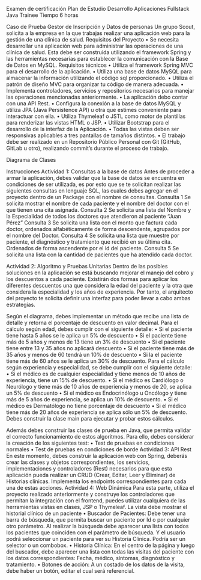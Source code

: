 Examen de certificación
Plan de Estudio Desarrollo Aplicaciones Fullstack Java Trainee
Tiempo 6 horas

Caso de Prueba
Gestor de Inscripción y Datos de personas
Un grupo Scout, solicita a la empresa en la que trabajas realizar una aplicación web
para la gestión de una clínica de salud.
Requisitos del Proyecto
• Se necesita desarrollar una aplicación web para administrar las operaciones de una
clínica de salud. Esta debe ser construida utilizando el framework Spring y las
herramientas necesarias para establecer la comunicación con la Base de Datos en
MySQL.
Requisitos técnicos
• Utiliza el framework Spring MVC para el desarrollo de la aplicación.
• Utiliza una base de datos MySQL para almacenar la información utilizando el código
sql proporcionado.
• Utiliza el patrón de diseño MVC para organizar tu código de manera adecuada.
• Implementa controladores, servicios y repositorios necesarios para manejar las
operaciones mencionadas anteriormente.
• La aplicación debo contar con una API Rest.
• Configura la conexión a la base de datos MySQL y utiliza JPA (Java Persistence API)
u otra que estimes conveniente para interactuar con ella.
• Utiliza Thymeleaf o JSTL como motor de plantillas para renderizar las vistas HTML o
JSP.
• Utilizar Bootstrap para el desarrollo de la interfaz de la Aplicación.
• Todas las vistas deben ser responsivas aplicables a tres pantallas de tamaños
distintos.
• El trabajo debe ser realizado en un Repositorio Público Personal con Git (GitHub,
GitLab u otro), realizando commit’s durante el proceso de trabajo.

Diagrama de Clases

Instrucciones
Actividad 1: Consultas a la base de datos
Antes de proceder a armar la aplicación, debes validar que la base de datos se encuentra
en condiciones de ser utilizada, es por esto que se te solicitan realizar las siguientes
consultas en lenguaje SQL, las cuales debes agregar en el proyecto dentro de un Package
con el nombre de consultas.
Consulta 1
Se solicita mostrar el nombre de cada paciente y el nombre del doctor con el que tienen
una cita asignada.
Consulta 2
Se solicita una lista del Nombre y la Especialidad de todos los doctores que atendieron al
paciente “Juan Pérez”
Consulta 3
Se solicita una lista con el monto que factura cada doctor, ordenados alfabéticamente de
forma descendente, agrupados por el nombre del Doctor.
Consulta 4
Se solicita una lista que muestre por paciente, el diagnóstico y tratamiento que recibió en
su última cita. Ordenados de forma ascendente por el id del paciente.
Consulta 5
Se solicita una lista con la cantidad de pacientes que ha atendido cada doctor.

Actividad 2: Algoritmo y Pruebas Unitarias
Dentro de las posibles soluciones en la aplicación se está buscando mejorar el manejo del
cobro y los descuentos a cada paciente. Existirán dos formas para aplicar los diferentes
descuentos una que considera la edad del paciente y la otra que considera la especialidad
y los años de experiencia. Por tanto, el arquitecto del proyecto te solicita definir una interfaz
para poder llevar a cabo ambas estrategias.

Según el diagrama, debes implementar un método que recibe una lista de detalle y retorna
el porcentaje de descuento en valor decimal.
Para el cálculo según edad, debes cumplir con el siguiente detalle:
• Si el paciente tiene hasta 5 años se le aplica un 5% de descuento
• Si el paciente tiene más de 5 años y menos de 13 tiene un 3% de descuento
• Si el paciente tiene entre 13 y 35 años no aplicará descuento
• Si el paciente tiene más de 35 años y menos de 60 tendrá un 10% de descuento
• Si la el paciente tiene más de 60 años se le aplica un 30% de descuento.
Para el cálculo según experiencia y especialidad, se debe cumplir con el siguiente detalle:
• Si el médico es de cualquier especialidad y tiene menos de 10 años de experiencia,
tiene un 15% de descuento.
• Si el médico es Cardiólogo o Neurólogo y tiene más de 10 años de experiencia y
menos de 20, se aplica un 5% de descuento
• Si el médico es Endocrinólogo u Oncólogo y tiene más de 5 años de experiencia, se
aplica un 10% de descuento.
• Si el médico es Dermatólogo no tiene porcentaje de descuento
• Si el médico tiene más de 20 años de experiencia se aplica sólo un 5% de descuento.
Debes construir la clase main para ejecutar y probar estos cálculos.

Además debes construir las clases de prueba en Java, que permita validar el correcto
funcionamiento de estos algoritmos. Para ello, debes considerar la creación de los
siguientes test:
• Test de pruebas en condiciones normales
• Test de pruebas en condiciones de borde
Actividad 3: API Rest
En este momento, debes construir la aplicación web con Spring, deberás crear las clases y
objetos correspondientes, los servicios, implementaciones y controladores (Rest)
necesarios para que esta aplicación pueda realizar un CRUD (Crear, Editar, Leer y Eliminar)
de Historias clínicas.
Implementa los endpoints correspondientes para cada una de estas acciones.
Actividad 4: Web Dinámica
Para esta parte, utiliza el proyecto realizado anteriormente y construye los controladores
que permitan la integración con el frontend, puedes utilizar cualquiera de las herramientas
vistas en clases, JSP o Thymeleaf.
La vista debe mostrar el historial clínico de un paciente
• Buscador de Pacientes: Debe tener una barra de búsqueda, que permita buscar un
paciente por Id o por cualquier otro parámetro. Al realizar la búsqueda debe
aparecer una lista con todos los pacientes que coinciden con el parámetro de
búsqueda. Y el usuario podrá seleccionar un paciente para ver su Historia Clínica.
Podría ser un selector o un combobox.
• Historia Clínica: En el centro de la página y luego del buscador, debe aparecer una
lista con todas las visitas del paciente con los datos correspondientes: Fecha,
médico, síntomas, diagnóstico y tratamiento.
• Botones de acción: A un costado de los datos de la visita, debe haber un botón,
editar el cual será referencial.